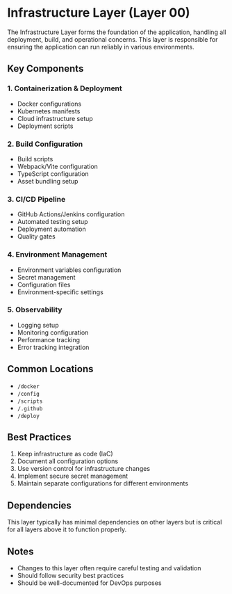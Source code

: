 # Infrastructure Layer (Layer 00)

The Infrastructure Layer forms the foundation of the application, handling all deployment, build, and operational concerns. This layer is responsible for ensuring the application can run reliably in various environments.

## Key Components

### 1. Containerization & Deployment
- Docker configurations
- Kubernetes manifests
- Cloud infrastructure setup
- Deployment scripts

### 2. Build Configuration
- Build scripts
- Webpack/Vite configuration
- TypeScript configuration
- Asset bundling setup

### 3. CI/CD Pipeline
- GitHub Actions/Jenkins configuration
- Automated testing setup
- Deployment automation
- Quality gates

### 4. Environment Management
- Environment variables configuration
- Secret management
- Configuration files
- Environment-specific settings

### 5. Observability
- Logging setup
- Monitoring configuration
- Performance tracking
- Error tracking integration

## Common Locations
- `/docker`
- `/config`
- `/scripts`
- `/.github`
- `/deploy`

## Best Practices
1. Keep infrastructure as code (IaC)
2. Document all configuration options
3. Use version control for infrastructure changes
4. Implement secure secret management
5. Maintain separate configurations for different environments

## Dependencies
This layer typically has minimal dependencies on other layers but is critical for all layers above it to function properly.

## Notes
- Changes to this layer often require careful testing and validation
- Should follow security best practices
- Should be well-documented for DevOps purposes 